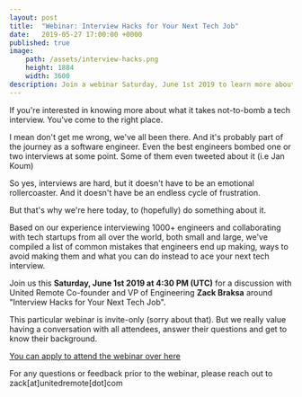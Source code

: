 ```yaml
---
layout: post
title:  "Webinar: Interview Hacks for Your Next Tech Job"
date:   2019-05-27 17:00:00 +0000
published: true
image: 
    path: /assets/interview-hacks.png
    height: 1884
    width: 3600
description: Join a webinar Saturday, June 1st 2019 to learn more about what it takes not-to-bomb interviews. 
---
```


If you're interested in knowing more about what it takes not-to-bomb a tech interview. You've come to the right place.

I mean don't get me wrong, we've all been there. And it's probably part of the journey as a software engineer. Even the best engineers bombed one or two interviews at some point. Some of them even tweeted about it (i.e Jan Koum)

So yes, interviews are hard, but it doesn't have to be an emotional rollercoaster. And it doesn't have be an endless cycle of frustration.

But that's why we're here today, to (hopefully) do something about it. 

Based on our experience interviewing 1000+ engineers and collaborating with tech startups from all over the world, both small and large, we've compiled a list of common mistakes that engineers end up making, ways to avoid making them and what you can do instead to ace your next tech interview. 

Join us this **Saturday, June 1st 2019 at 4:30 PM (UTC)** for a discussion with United Remote Co-founder and VP of Engineering **Zack Braksa** around "Interview Hacks for Your Next Tech Job". 

This particular webinar is invite-only (sorry about that). But we really value having a conversation with all attendees, answer their questions and get to know their background.

[You can apply to attend the webinar over here](https://unitedremote.typeform.com/to/H2TB9g)

For any questions or feedback prior to the webinar, please reach out to zack[at]unitedremote[dot]com

